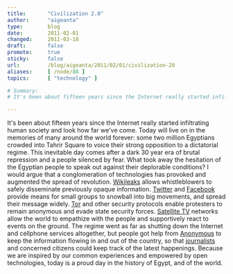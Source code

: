 ```yaml
---
title:       "Civilization 2.0"
author:      "aigeanta"
type:        blog
date:        2011-02-01
changed:     2011-03-18
draft:       false
promote:     true
sticky:      false
url:         /blog/aigeanta/2011/02/01/civilization-20
aliases:     [ /node/88 ]
topics:      [ "technology" ]

# Summary:
# It's been about fifteen years since the Internet really started infiltrating human society and look how far we've come. Today will live on in the memories of many around the world forever: some two million Egyptians crowded into Tahrir Square to voice their strong opposition to a dictatorial regime. This inevitable day comes after a dark 30 year era of brutal repression and a people silenced by fear. What took away the hesitation of the Egyptian people to speak out against their deplorable conditions?

---
```

It's been about fifteen years since the Internet really started infiltrating human society and look how far we've come. Today will live on in the memories of many around the world forever: some two million Egyptians crowded into Tahrir Square to voice their strong opposition to a dictatorial regime. This inevitable day comes after a dark 30 year era of brutal repression and a people silenced by fear. What took away the hesitation of the Egyptian people to speak out against their deplorable conditions?
 I would argue that a conglomeration of technologies has provoked and augmented the spread of revolution. <a href="http://www.wikileaks.org">Wikileaks</a> allows whistleblowers to safely disseminate previously opaque information. <a href="http://twitter.com/#!/search/jan25">Twitter</a> and <a href="http://www.facebook.com/elshaheeed.co.uk">Facebook</a> provide means for small groups to snowball into big movements, and spread their message widely. <a href="http://www.torproject.org/">Tor</a> and other security protocols enable protesters to remain anonymous and evade state security forces. <a href="http://english.aljazeera.net/watch_now/">Satellite TV</a> networks allow the world to empathize with the people and supportively react to events on the ground. The regime went as far as shutting down the Internet and cellphone services altogether, but people got help from <a href="http://www.facebook.com/pages/Operation-Egypt/185645434794129">Anonymous</a> to keep the information flowing in and out of the country, so that <a href="http://www.huffingtonpost.com/2011/01/25/egypt-protests-mubarak_n_813746.html">journalists</a> and concerned citizens could keep track of the latest happenings. Because we are inspired by our common experiences and empowered by open technologies, today is a proud day in the history of Egypt, and of the world.
